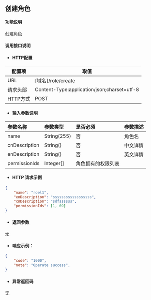 ## 创建角色

#### 功能说明
创建角色


#### 调用接口说明

* #### HTTP配置

| 配置项 | 取值 |
| --- | --- |
| URL | \[域名\]/role/create|
| 请求头部 | Content-Type:application/json;charset=utf-8 |
| HTTP方式 | POST|

* #### 输入参数说明

| 参数名称 | 参数类型 | 是否必须 | 参数描述 |
| :--- | :--- | :--- | :--- |
|name |String\(255\) | 否 | 角色名|
|cnDescription|String\(\) | 否 | 中文详情|
|enDescription| String\(\)| 否 | 英文详情|
|permissionIds|Integer[]|角色拥有的权限列表|



* #### HTTP 请求示例

```json
{
	"name": "roel1",
	"enDescription": "ssssssssssssssssss",
	"cnDescription": "sdfssssss",
	"permissionIds": [1, 69]
}
```


* #### 返回参数
无


* #### 响应示例：

```json
{
    "code": "1000",
    "note": "Operate success",
}
```
* #### 异常返回码
无






